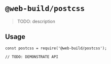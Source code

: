 # `@web-build/postcss`

> TODO: description

## Usage

```
const postcss = require('@web-build/postcss');

// TODO: DEMONSTRATE API
```
